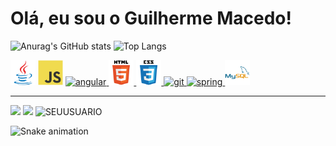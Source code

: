 # Olá, eu sou o Guilherme Macedo!


![Anurag's GitHub stats](https://github-readme-stats.vercel.app/api?username=Guimti&show_icons=true&theme=highcontrast) ![Top Langs](https://github-readme-stats.vercel.app/api/top-langs/?username=Guimti&layout=compact&theme=highcontrast)

<div style="display: inline_block">
<img  alt="Java" height="40" width="40" src="https://raw.githubusercontent.com/devicons/devicon/master/icons/java/java-original.svg">
<a href="https://developer.mozilla.org/en-US/docs/Web/JavaScript" target="_blank"> <img src="https://raw.githubusercontent.com/devicons/devicon/master/icons/javascript/javascript-original.svg" alt="javascript" width="40" height="40"/></a>
<a href="https://angular.io" target="_blank"> <img src="https://angular.io/assets/images/logos/angular/angular.svg" alt="angular" width="40" height="40"/> </a>
<a href="https://www.w3.org/html/" target="_blank"> <img src="https://raw.githubusercontent.com/devicons/devicon/master/icons/html5/html5-original-wordmark.svg" alt="html5" width="40" height="40"/> </a> 
<a href="https://www.w3schools.com/css/" target="_blank"> <img src="https://raw.githubusercontent.com/devicons/devicon/master/icons/css3/css3-original-wordmark.svg" alt="css3" width="40" height="40"/> </a>
<a href="https://git-scm.com/" target="_blank"> <img src="https://www.vectorlogo.zone/logos/git-scm/git-scm-icon.svg" alt="git" width="40" height="40"/> </a>
 <a href="https://spring.io/" target="_blank"> <img src="https://www.vectorlogo.zone/logos/springio/springio-icon.svg" alt="spring" width="40" height="40"/> </a>
<a href="https://www.mysql.com/" target="_blank"> <img src="https://raw.githubusercontent.com/devicons/devicon/master/icons/mysql/mysql-original-wordmark.svg" alt="mysql" width="40" height="40"/> </a>
 <img" alt="Vscode"  height="40" width="40" src="https://github.com/devicons/devicon/blob/master/icons/vscode/vscode-original.svg">

</div>

<hr>

[<img src="https://img.shields.io/badge/linkedin-%230077B5.svg?&style=for-the-badge&logo=linkedin&logoColor=white" />](https://www.linkedin.com/in/guilherme-macedo-cruz/)
[<img src="https://img.shields.io/badge/-gmail-2EC866?style=for-the-badge&logo=gmail&logoColor=white" />](mailto:guilhermeguimti@gmail.com)
 <img src="https://komarev.com/ghpvc/?username=Guimti&color=blue" alt="SEUUSUARIO" /> 

![Snake animation](https://github.com/codethi/codethi/blob/output/github-contribution-grid-snake.svg)

